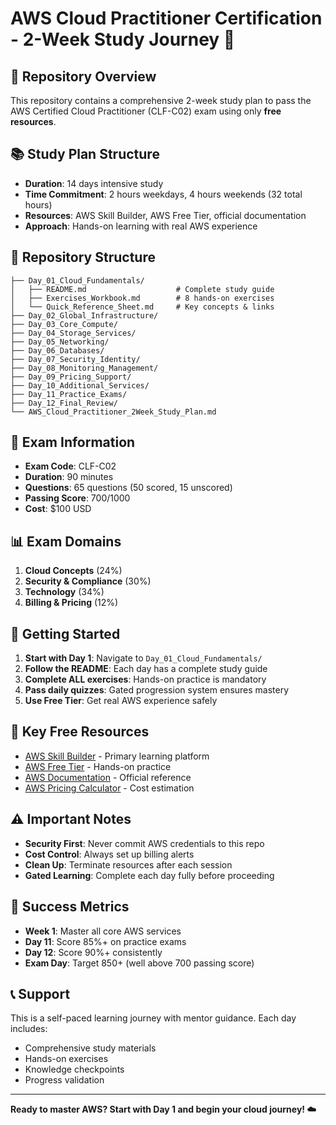 # AWS Cloud Practitioner Certification - 2-Week Study Journey 🚀

## 🎯 Repository Overview
This repository contains a comprehensive 2-week study plan to pass the AWS Certified Cloud Practitioner (CLF-C02) exam using only **free resources**.

## 📚 Study Plan Structure
- **Duration**: 14 days intensive study
- **Time Commitment**: 2 hours weekdays, 4 hours weekends (32 total hours)
- **Resources**: AWS Skill Builder, AWS Free Tier, official documentation
- **Approach**: Hands-on learning with real AWS experience

## 📁 Repository Structure
```
├── Day_01_Cloud_Fundamentals/
│   ├── README.md                    # Complete study guide
│   ├── Exercises_Workbook.md        # 8 hands-on exercises
│   └── Quick_Reference_Sheet.md     # Key concepts & links
├── Day_02_Global_Infrastructure/
├── Day_03_Core_Compute/
├── Day_04_Storage_Services/
├── Day_05_Networking/
├── Day_06_Databases/
├── Day_07_Security_Identity/
├── Day_08_Monitoring_Management/
├── Day_09_Pricing_Support/
├── Day_10_Additional_Services/
├── Day_11_Practice_Exams/
├── Day_12_Final_Review/
└── AWS_Cloud_Practitioner_2Week_Study_Plan.md
```

## 🎯 Exam Information
- **Exam Code**: CLF-C02
- **Duration**: 90 minutes
- **Questions**: 65 questions (50 scored, 15 unscored)
- **Passing Score**: 700/1000
- **Cost**: $100 USD

## 📊 Exam Domains
1. **Cloud Concepts** (24%)
2. **Security & Compliance** (30%)
3. **Technology** (34%)
4. **Billing & Pricing** (12%)

## 🚀 Getting Started
1. **Start with Day 1**: Navigate to `Day_01_Cloud_Fundamentals/`
2. **Follow the README**: Each day has a complete study guide
3. **Complete ALL exercises**: Hands-on practice is mandatory
4. **Pass daily quizzes**: Gated progression system ensures mastery
5. **Use Free Tier**: Get real AWS experience safely

## 🔗 Key Free Resources
- [AWS Skill Builder](https://skillbuilder.aws/) - Primary learning platform
- [AWS Free Tier](https://aws.amazon.com/free/) - Hands-on practice
- [AWS Documentation](https://docs.aws.amazon.com/) - Official reference
- [AWS Pricing Calculator](https://calculator.aws/) - Cost estimation

## ⚠️ Important Notes
- **Security First**: Never commit AWS credentials to this repo
- **Cost Control**: Always set up billing alerts
- **Clean Up**: Terminate resources after each session
- **Gated Learning**: Complete each day fully before proceeding

## 🎯 Success Metrics
- **Week 1**: Master all core AWS services
- **Day 11**: Score 85%+ on practice exams
- **Day 12**: Score 90%+ consistently
- **Exam Day**: Target 850+ (well above 700 passing score)

## 📞 Support
This is a self-paced learning journey with mentor guidance. Each day includes:
- Comprehensive study materials
- Hands-on exercises
- Knowledge checkpoints
- Progress validation

---

**Ready to master AWS? Start with Day 1 and begin your cloud journey! ☁️**
